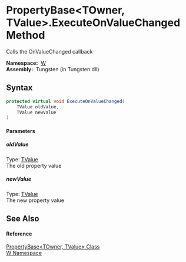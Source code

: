 PropertyBase&lt;TOwner, TValue>.ExecuteOnValueChanged Method
============================================================
  Calls the OnValueChanged callback

  **Namespace:**  [W][1]  
  **Assembly:**  Tungsten (in Tungsten.dll)

Syntax
------

```csharp
protected virtual void ExecuteOnValueChanged(
	TValue oldValue,
	TValue newValue
)
```

#### Parameters

##### *oldValue*
Type: [TValue][2]  
The old property value

##### *newValue*
Type: [TValue][2]  
The new property value


See Also
--------

#### Reference
[PropertyBase&lt;TOwner, TValue> Class][2]  
[W Namespace][1]  

[1]: ../README.md
[2]: README.md
[3]: ../../_icons/Help.png